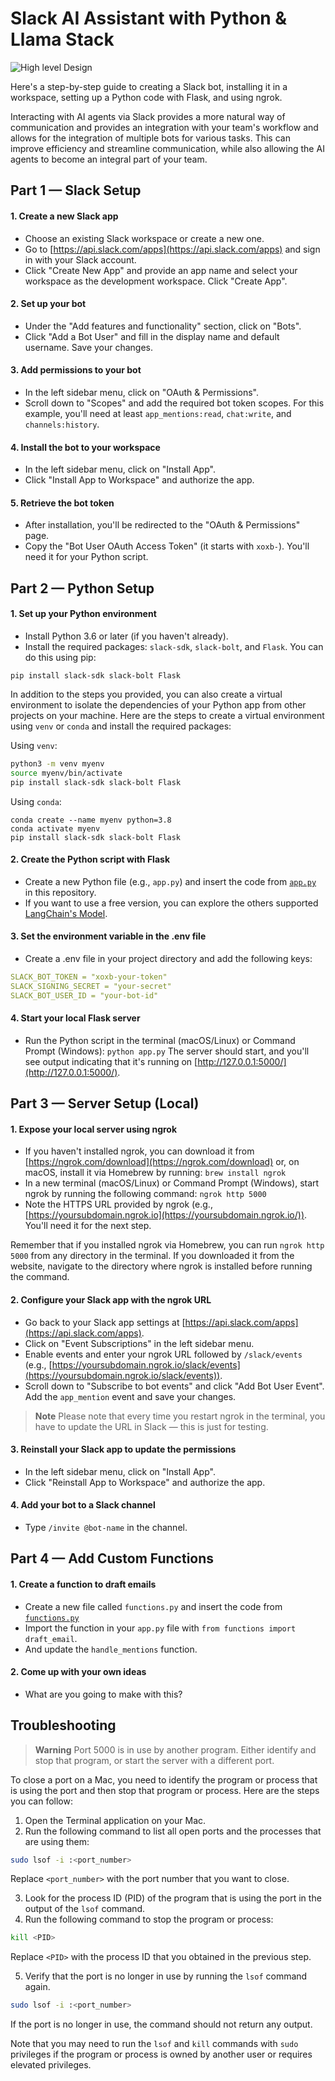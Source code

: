 # Slack AI Assistant with Python & Llama Stack

![High level Design](/Users/vajain/repo/btc_hackathon/ai-slack-assistant/hld.png)

Here's a step-by-step guide to creating a Slack bot, installing it in a workspace, setting up a Python code with Flask, and using ngrok.

Interacting with AI agents via Slack provides a more natural way of communication and provides an integration with your team's workflow and allows for the integration of multiple bots for various tasks. This can improve efficiency and streamline communication, while also allowing the AI agents to become an integral part of your team.

## Part 1 — Slack Setup

#### 1. Create a new Slack app

- Choose an existing Slack workspace or create a new one.
- Go to [https://api.slack.com/apps](https://api.slack.com/apps) and sign in with your Slack account.
- Click "Create New App" and provide an app name and select your workspace as the development workspace. Click "Create App".

#### 2. Set up your bot

- Under the "Add features and functionality" section, click on "Bots".
- Click "Add a Bot User" and fill in the display name and default username. Save your changes.

#### 3. Add permissions to your bot

- In the left sidebar menu, click on "OAuth & Permissions".
- Scroll down to "Scopes" and add the required bot token scopes. For this example, you'll need at least `app_mentions:read`, `chat:write`, and `channels:history`.

#### 4. Install the bot to your workspace

- In the left sidebar menu, click on "Install App".
- Click "Install App to Workspace" and authorize the app.

#### 5. Retrieve the bot token

- After installation, you'll be redirected to the "OAuth & Permissions" page.
- Copy the "Bot User OAuth Access Token" (it starts with `xoxb-`). You'll need it for your Python script.

## Part 2 — Python Setup

#### 1. Set up your Python environment

- Install Python 3.6 or later (if you haven't already).
- Install the required packages: `slack-sdk`, `slack-bolt`, and `Flask`. You can do this using pip:

```other
pip install slack-sdk slack-bolt Flask
```

In addition to the steps you provided, you can also create a virtual environment to isolate the dependencies of your Python app from other projects on your machine. Here are the steps to create a virtual environment using `venv` or `conda` and install the required packages:

Using `venv`:

```bash
python3 -m venv myenv
source myenv/bin/activate
pip install slack-sdk slack-bolt Flask
```

Using `conda`:

```other
conda create --name myenv python=3.8
conda activate myenv
pip install slack-sdk slack-bolt Flask
```

#### 2. Create the Python script with Flask

- Create a new Python file (e.g., `app.py`) and insert the code from [`app.py`](https://github.com/daveebbelaar/langchain-experiments/blob/main/slack/app.py) in this repository.
- If you want to use a free version, you can explore the others supported [LangChain's Model](https://python.langchain.com/en/latest/modules/models/llms/integrations.html).

#### 3. Set the environment variable in the .env file

- Create a .env file in your project directory and add the following keys:

```yaml
SLACK_BOT_TOKEN = "xoxb-your-token"
SLACK_SIGNING_SECRET = "your-secret"
SLACK_BOT_USER_ID = "your-bot-id"
```

#### 4. Start your local Flask server

- Run the Python script in the terminal (macOS/Linux) or Command Prompt (Windows): `python app.py` The server should start, and you'll see output indicating that it's running on [http://127.0.0.1:5000/](http://127.0.0.1:5000/).

## Part 3 — Server Setup (Local)

#### 1. Expose your local server using ngrok

- If you haven't installed ngrok, you can download it from [https://ngrok.com/download](https://ngrok.com/download) or, on macOS, install it via Homebrew by running: `brew install ngrok`
- In a new terminal (macOS/Linux) or Command Prompt (Windows), start ngrok by running the following command: `ngrok http 5000`
- Note the HTTPS URL provided by ngrok (e.g., [https://yoursubdomain.ngrok.io](https://yoursubdomain.ngrok.io/)). You'll need it for the next step.

Remember that if you installed ngrok via Homebrew, you can run `ngrok http 5000` from any directory in the terminal. If you downloaded it from the website, navigate to the directory where ngrok is installed before running the command.

#### 2. Configure your Slack app with the ngrok URL

- Go back to your Slack app settings at [https://api.slack.com/apps](https://api.slack.com/apps).
- Click on "Event Subscriptions" in the left sidebar menu.
- Enable events and enter your ngrok URL followed by `/slack/events` (e.g., [https://yoursubdomain.ngrok.io/slack/events](https://yoursubdomain.ngrok.io/slack/events)).
- Scroll down to "Subscribe to bot events" and click "Add Bot User Event". Add the `app_mention` event and save your changes.

>**Note**
> Please note that every time you restart ngrok in the terminal, you have to update the URL in Slack — this is just for testing.

#### 3. Reinstall your Slack app to update the permissions

- In the left sidebar menu, click on "Install App".
- Click "Reinstall App to Workspace" and authorize the app.

#### 4. Add your bot to a Slack channel

- Type `/invite @bot-name` in the channel.

## Part 4 — Add Custom Functions

#### 1. Create a function to draft emails

- Create a new file called `functions.py` and insert the code from [`functions.py`](https://github.com/daveebbelaar/langchain-experiments/blob/main/slack/functions.py)
- Import the function in your `app.py` file with `from functions import draft_email`.
- And update the `handle_mentions` function.

#### 2. Come up with your own ideas

- What are you going to make with this?

## Troubleshooting

> **Warning**
> Port 5000 is in use by another program. Either identify and stop that program, or start the server with a different port.

To close a port on a Mac, you need to identify the program or process that is using the port and then stop that program or process. Here are the steps you can follow:

1. Open the Terminal application on your Mac.
2. Run the following command to list all open ports and the processes that are using them:

```bash
sudo lsof -i :<port_number>
```

Replace `<port_number>` with the port number that you want to close.

3. Look for the process ID (PID) of the program that is using the port in the output of the `lsof` command.
4. Run the following command to stop the program or process:

```bash
kill <PID>
```

Replace `<PID>` with the process ID that you obtained in the previous step.

5. Verify that the port is no longer in use by running the `lsof` command again.

```bash
sudo lsof -i :<port_number>
```

If the port is no longer in use, the command should not return any output.

Note that you may need to run the `lsof` and `kill` commands with `sudo` privileges if the program or process is owned by another user or requires elevated privileges.

